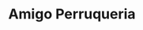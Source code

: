 ---
title: "Amigo Perruqueria"
url: /lhospitalet-de-llobregat/amigo-perruqueria/
shop: peluquería
---